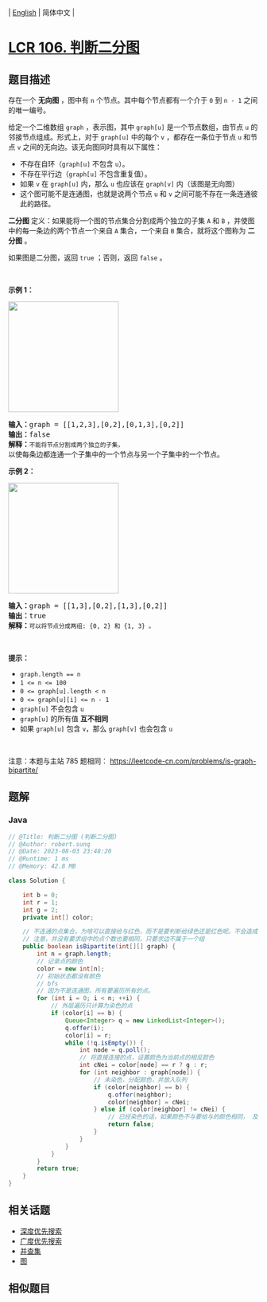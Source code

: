 
| [English](README_EN.md) | 简体中文 |

# [LCR 106. 判断二分图](https://leetcode.cn//problems/vEAB3K/)

## 题目描述

<p>存在一个 <strong>无向图</strong> ，图中有 <code>n</code> 个节点。其中每个节点都有一个介于 <code>0</code> 到 <code>n - 1</code> 之间的唯一编号。</p>

<p>给定一个二维数组 <code>graph</code>&nbsp;，表示图，其中 <code>graph[u]</code> 是一个节点数组，由节点 <code>u</code> 的邻接节点组成。形式上，对于&nbsp;<code>graph[u]</code> 中的每个 <code>v</code> ，都存在一条位于节点 <code>u</code> 和节点 <code>v</code> 之间的无向边。该无向图同时具有以下属性：</p>

<ul>
	<li>不存在自环（<code>graph[u]</code> 不包含 <code>u</code>）。</li>
	<li>不存在平行边（<code>graph[u]</code> 不包含重复值）。</li>
	<li>如果 <code>v</code> 在 <code>graph[u]</code> 内，那么 <code>u</code> 也应该在 <code>graph[v]</code> 内（该图是无向图）</li>
	<li>这个图可能不是连通图，也就是说两个节点 <code>u</code> 和 <code>v</code> 之间可能不存在一条连通彼此的路径。</li>
</ul>

<p><strong>二分图</strong> 定义：如果能将一个图的节点集合分割成两个独立的子集 <code>A</code> 和 <code>B</code> ，并使图中的每一条边的两个节点一个来自 <code>A</code> 集合，一个来自 <code>B</code> 集合，就将这个图称为 <strong>二分图</strong> 。</p>

<p>如果图是二分图，返回 <code>true</code><em> </em>；否则，返回 <code>false</code> 。</p>

<p>&nbsp;</p>

<p><strong>示例 1：</strong></p>

<p><img alt="" src="https://assets.leetcode.com/uploads/2020/10/21/bi2.jpg" style="width: 222px; height: 222px;" /></p>

<pre>
<strong>输入：</strong>graph = [[1,2,3],[0,2],[0,1,3],[0,2]]
<strong>输出：</strong>false
<strong>解释：</strong><code>不能将节点分割成两个独立的子集，</code>以使每条边都连通一个子集中的一个节点与另一个子集中的一个节点。</pre>

<p><strong>示例 2：</strong></p>

<p><img alt="" src="https://assets.leetcode.com/uploads/2020/10/21/bi1.jpg" style="width: 222px; height: 222px;" /></p>

<pre>
<strong>输入：</strong>graph = [[1,3],[0,2],[1,3],[0,2]]
<strong>输出：</strong>true
<strong>解释：</strong><code>可以将节点分成两组: {0, 2} 和 {1, 3} 。</code></pre>

<p>&nbsp;</p>

<p><strong>提示：</strong></p>

<ul>
	<li><code>graph.length == n</code></li>
	<li><code>1 &lt;= n &lt;= 100</code></li>
	<li><code>0 &lt;= graph[u].length &lt; n</code></li>
	<li><code>0 &lt;= graph[u][i] &lt;= n - 1</code></li>
	<li><code>graph[u]</code> 不会包含 <code>u</code></li>
	<li><code>graph[u]</code> 的所有值 <strong>互不相同</strong></li>
	<li>如果 <code>graph[u]</code> 包含 <code>v</code>，那么 <code>graph[v]</code> 也会包含 <code>u</code></li>
</ul>

<p>&nbsp;</p>

<p><meta charset="UTF-8" />注意：本题与主站 785&nbsp;题相同：&nbsp;<a href="https://leetcode-cn.com/problems/is-graph-bipartite/">https://leetcode-cn.com/problems/is-graph-bipartite/</a></p>


## 题解


### Java

```Java
// @Title: 判断二分图 (判断二分图)
// @Author: robert.sunq
// @Date: 2023-08-03 23:48:20
// @Runtime: 1 ms
// @Memory: 42.8 MB

class Solution {

    int b = 0;
    int r = 1;
    int g = 2;
    private int[] color;

    // 不连通的点集合。为啥可以直接给与红色，而不是要判断给绿色还是红色呢。不会造成一个颜色的点过多么?
    // 注意，并没有要求组中的点个数也要相同，只要求边不属于一个组
    public boolean isBipartite(int[][] graph) {
        int n = graph.length;
        // 记录点的颜色
        color = new int[n];
        // 初始状态都没有颜色
        // bfs
        // 因为不是连通图，所有要遍历所有的点。
        for (int i = 0; i < n; ++i) {
            // 外层遍历只计算为染色的点
            if (color[i] == b) {
                Queue<Integer> q = new LinkedList<Integer>();
                q.offer(i);
                color[i] = r;
                while (!q.isEmpty()) {
                    int node = q.poll();
                    // 将直接连接的点，设置颜色为当前点的相反颜色
                    int cNei = color[node] == r ? g : r;
                    for (int neighbor : graph[node]) {
                        // 未染色，分配颜色，并放入队列
                        if (color[neighbor] == b) {
                            q.offer(neighbor);
                            color[neighbor] = cNei;
                        } else if (color[neighbor] != cNei) {
                            // 已经染色的话，如果颜色不与要给与的颜色相同， 及与当前点 node 颜色相同。 则说明不能分成两个组
                            return false;
                        }
                    }
                }
            }
        }
        return true;
    }
}
```



## 相关话题

- [深度优先搜索](https://leetcode.cn//tag/depth-first-search)
- [广度优先搜索](https://leetcode.cn//tag/breadth-first-search)
- [并查集](https://leetcode.cn//tag/union-find)
- [图](https://leetcode.cn//tag/graph)

## 相似题目



